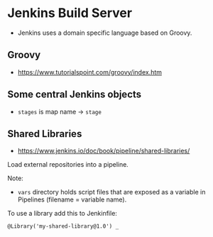# Jenkins Build Server

- Jenkins uses a domain specific language based on Groovy.

## Groovy
- https://www.tutorialspoint.com/groovy/index.htm

## Some central Jenkins objects
- `stages` is map name -> `stage`

## Shared Libraries
- https://www.jenkins.io/doc/book/pipeline/shared-libraries/

Load external repositories into a pipeline.

Note:
- `vars` directory holds script files that are exposed as a variable in
Pipelines (filename = variable name).

To use a library add this to Jenkinfile:

    @Library('my-shared-library@1.0') _
